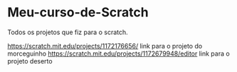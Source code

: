 # Meu-curso-de-Scratch
Todos os projetos que fiz para o scratch.

https://scratch.mit.edu/projects/1172176656/ link para o projeto do morceguinho
https://scratch.mit.edu/projects/1172679948/editor link para o projeto deserto

